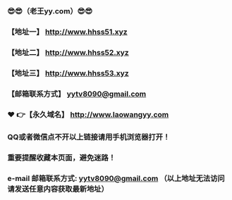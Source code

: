 ### :sunglasses::sunglasses:（老王yy.com）:sunglasses::sunglasses:
### 【地址一】  http://www.hhss51.xyz
### 【地址二】  http://www.hhss52.xyz
### 【地址三】  http://www.hhss53.xyz
### 【邮箱联系方式】  yytv8090@gmail.com
### :heart: :point_right:【永久域名】  http://www.laowangyy.com
### QQ或者微信点不开以上链接请用手机浏览器打开！
### 重要提醒收藏本页面，避免迷路！
### e-mail 邮箱联系方式: yytv8090@gmail.com （以上地址无法访问请发送任意内容获取最新地址）
